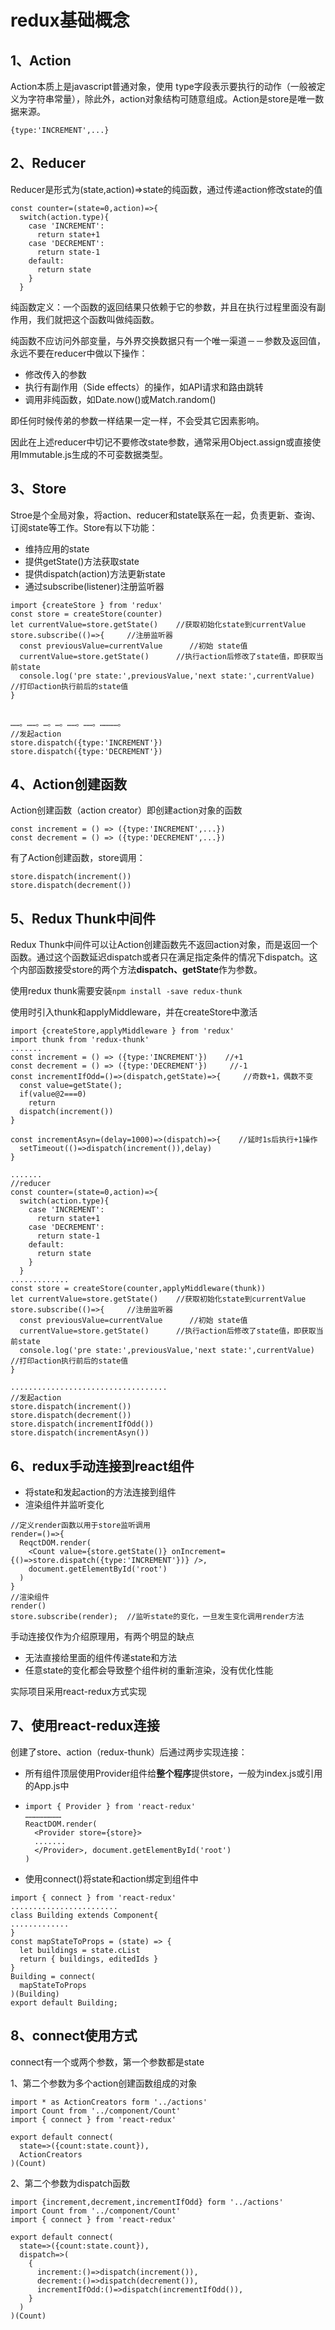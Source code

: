 # redux基础概念

## 1、Action

Action本质上是javascript普通对象，使用 type字段表示要执行的动作（一般被定义为字符串常量），除此外，action对象结构可随意组成。Action是store是唯一数据来源。

```
{type:'INCREMENT',...}
```

## 2、Reducer

Reducer是形式为\(state,action\)=&gt;state的纯函数，通过传递action修改state的值

```
const counter=(state=0,action)=>{
  switch(action.type){
    case 'INCREMENT':
      return state+1
    case 'DECREMENT':
      return state-1
    default:
      return state
    }
  }
```

纯函数定义：一个函数的返回结果只依赖于它的参数，并且在执行过程里面没有副作用，我们就把这个函数叫做纯函数。

纯函数不应访问外部变量，与外界交换数据只有一个唯一渠道－－参数及返回值，永远不要在reducer中做以下操作：

* 修改传入的参数
* 执行有副作用（Side effects）的操作，如API请求和路由跳转
* 调用非纯函数，如Date.now\(\)或Match.random\(\)

即任何时候传弟的参数一样结果一定一样，不会受其它因素影响。

因此在上述reducer中切记不要修改state参数，通常采用Object.assign或直接使用Immutable.js生成的不可娈数据类型。

## 3、Store

Stroe是个全局对象，将action、reducer和state联系在一起，负责更新、查询、订阅state等工作。Store有以下功能：

* 维持应用的state
* 提供getState\(\)方法获取state
* 提供dispatch\(action\)方法更新state
* 通过subscribe\(listener\)注册监听器

```
import {createStore } from 'redux'
const store = createStore(counter)
let currentValue=store.getState()    //获取初始化state到currentValue
store.subscribe(()=>{     //注册监听器
  const previousValue=currentValue      //初始 state值
  currentValue=store.getState()      //执行action后修改了state值，即获取当前state
  console.log('pre state:',previousValue,'next state:',currentValue)     //打印action执行前后的state值
}


……。……。…。…。……。……。…………。
//发起action
store.dispatch({type:'INCREMENT'})
store.dispatch({type:'DECREMENT'})
```

## 4、Action创建函数

Action创建函数（action creator）即创建action对象的函数

```
const increment = () => ({type:'INCREMENT',...})
const decrement = () => ({type:'DECREMENT',...})
```

有了Action创建函数，store调用：

```
store.dispatch(increment())
store.dispatch(decrement())
```

## 5、Redux Thunk中间件

Redux Thunk中间件可以让Action创建函数先不返回action对象，而是返回一个函数。通过这个函数延迟dispatch或者只在满足指定条件的情况下dispatch。这个内部函数接受store的两个方法**dispatch、getState**作为参数。

使用redux thunk需要安装`npm install -save redux-thunk`

使用时引入thunk和applyMiddleware，并在createStore中激活

```
import {createStore,applyMiddleware } from 'redux'
import thunk from 'redux-thunk'
.......
const increment = () => ({type:'INCREMENT'})    //+1
const decrement = () => ({type:'DECREMENT'})     //-1
const incrementIfOdd=()=>(dispatch,getState)=>{     //奇数+1，偶数不变
  const value=getState();
  if(value@2===0)
    return
  dispatch(increment())
}

const incrementAsyn=(delay=1000)=>(dispatch)=>{    //延时1s后执行+1操作
  setTimeout(()=>dispatch(increment()),delay)
}

.......
//reducer
const counter=(state=0,action)=>{
  switch(action.type){
    case 'INCREMENT':
      return state+1
    case 'DECREMENT':
      return state-1
    default:
      return state
    }
  }
.............
const store = createStore(counter,applyMiddleware(thunk))
let currentValue=store.getState()    //获取初始化state到currentValue
store.subscribe(()=>{     //注册监听器
  const previousValue=currentValue      //初始 state值
  currentValue=store.getState()      //执行action后修改了state值，即获取当前state
  console.log('pre state:',previousValue,'next state:',currentValue)     //打印action执行前后的state值
}

...................................
//发起action
store.dispatch(increment())
store.dispatch(decrement())
store.dispatch(incrementIfOdd())
store.dispatch(incrementAsyn())
```

## 6、redux手动连接到react组件

* 将state和发起action的方法连接到组件
* 渲染组件并监听变化

```
//定义render函数以用于store监听调用
render=()=>{
  ReqctDOM.render(
    <Count value={store.getState()} onIncrement={()=>store.dispatch({type:'INCREMENT'})} />,
    document.getElementById('root')
  )
}
//渲染组件
render()
store.subscribe(render);  //监听state的变化，一旦发生变化调用render方法
```

手动连接仅作为介绍原理用，有两个明显的缺点

* 无法直接给里面的组件传递state和方法
* 任意state的变化都会导致整个组件树的重新渲染，没有优化性能

实际项目采用react-redux方式实现

## 7、使用react-redux连接

创建了store、action（redux-thunk）后通过两步实现连接：

* 所有组件顶层使用Provider组件给**整个程序**提供store，一般为index.js或引用的App.js中
* ```
  import { Provider } from 'react-redux'
  ……………………
  ReactDOM.render(
    <Provider store={store}>
    .......
    </Provider>, document.getElementById('root')
  )
  ```
* 使用connect\(\)将state和action绑定到组件中

```
import { connect } from 'react-redux'
........................
class Building extends Component{
.............
}
const mapStateToProps = (state) => {
  let buildings = state.cList 
  return { buildings, editedIds }
}
Building = connect(
  mapStateToProps
)(Building)
export default Building;
```

## 8、connect使用方式

connect有一个或两个参数，第一个参数都是state

1、第二个参数为多个action创建函数组成的对象

```
import * as ActionCreators form '../actions'
import Count from '../component/Count'
import { connect } from 'react-redux'

export default connect(
  state=>({count:state.count}),
  ActionCreators
)(Count)
```

2、第二个参数为dispatch函数

```
import {increment,decrement,incrementIfOdd} form '../actions'
import Count from '../component/Count'
import { connect } from 'react-redux'

export default connect(
  state=>({count:state.count}),
  dispatch=>(
    {
      increment:()=>dispatch(increment()),
      decrement:()=>dispatch(decrement()),
      incrementIfOdd:()=>dispatch(incrementIfOdd()),
    }
  )
)(Count)
```







